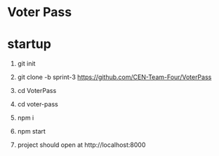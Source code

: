 # Voter Pass

# startup

1. git init

2. git clone -b sprint-3 https://github.com/CEN-Team-Four/VoterPass

3. cd VoterPass

4. cd voter-pass

5. npm i

6. npm start

7. project should open at http://localhost:8000
